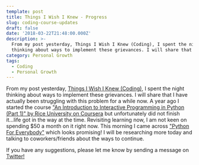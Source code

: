 ```yaml
---
template: post
title: Things I Wish I Knew - Progress
slug: coding-course-updates
draft: false
date: '2018-03-22T21:48:00.000Z'
description: >-
  From my post yesterday, Things I Wish I Knew (Coding), I spent the night
  thinking about ways to implement these grievances. I will share that I have...
category: Personal Growth
tags:
  - Coding
  - Personal Growth
---
```

From my post yesterday, [Things I Wish I Knew (Coding)](/2018/03/21/things-i-wish-i-knew.html), I spent the night thinking about ways to implement these grievances. I will share that I have actually been struggling with this problem for a while now. A year ago I started the course ["An Introduction to Interactive Programming in Python (Part 1)" by Rice University on Coursera](https://www.coursera.org/learn/interactive-python-2) but unfortunately did not finish it...life got in the way at the time. Revisiting learning now, I am not keen on spending $50 a month on it right now. This morning I came across ["Python For Everybody"](https://www.py4e.com/) which looks promising! I will be researching more today and talking to coworkers/friends about the ways to continue.

If you have any suggestions, please let me know by sending a message on [Twitter!](http://twitter.com/kevinguebert)
